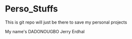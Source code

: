 # Perso_Stuffs

This is git repo will just be there to save my personal projects

My name's DADONOUGBO Jerry Erdhal
